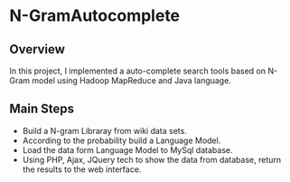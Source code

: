 # N-GramAutocomplete

## Overview
In this project, I implemented a auto-complete search tools based on N-Gram model using Hadoop MapReduce and Java language.

## Main Steps
- Build a N-gram Libraray from wiki data sets.
- According to the probability build a Language Model.
- Load the data form Language Model to MySql database.
- Using PHP, Ajax, JQuery tech to show the data from database, return the results to the web interface.
